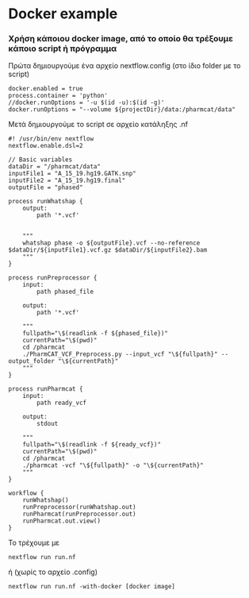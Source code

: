 # Docker example

### Χρήση κάποιου docker image, από το οποίο θα τρέξουμε κάποιο script ή πρόγραμμα

Πρώτα δημιουργούμε ένα αρχείο nextflow.config (στο ίδιο folder με το script)

```
docker.enabled = true
process.container = 'python'
//docker.runOptions = '-u $(id -u):$(id -g)'
docker.runOptions = "--volume ${projectDir}/data:/pharmcat/data"
```

Μετά δημιουργούμε τo script σε αρχείο κατάληξης .nf

```
#! /usr/bin/env nextflow
nextflow.enable.dsl=2

// Basic variables
dataDir = "/pharmcat/data"
inputFile1 = "A_15_19.hg19.GATK.snp"
inputFile2 = "A_15_19.hg19.final"
outputFile = "phased"

process runWhatshap {
    output:
        path '*.vcf'
        

    """
    whatshap phase -o ${outputFile}.vcf --no-reference $dataDir/${inputFile1}.vcf.gz $dataDir/${inputFile2}.bam
    """
}

process runPreprocessor {  
    input:
        path phased_file 

    output:
        path '*.vcf'

    """
    fullpath="\$(readlink -f ${phased_file})"
    currentPath="\$(pwd)"
    cd /pharmcat
    ./PharmCAT_VCF_Preprocess.py --input_vcf "\${fullpath}" --output_folder "\${currentPath}"
    """
}

process runPharmcat {
    input:
     	path ready_vcf

    output:
        stdout

    """
    fullpath="\$(readlink -f ${ready_vcf})"
    currentPath="\$(pwd)"
    cd /pharmcat
    ./pharmcat -vcf "\${fullpath}" -o "\${currentPath}"
    """
}

workflow {
    runWhatshap()
    runPreprocessor(runWhatshap.out)
    runPharmcat(runPreprocessor.out)
    runPharmcat.out.view()
}
```

Το τρέχουμε με

```
nextflow run run.nf
```

ή (χωρίς το αρχείο .config)

```
nextflow run run.nf -with-docker [docker image]
```
